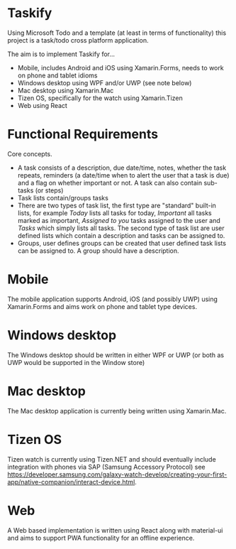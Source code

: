 # Taskify

Using Microsoft Todo and a template (at least in terms of functionality) this project is a task/todo cross platform application.

The aim is to implement Taskify for...

* Mobile, includes Android and iOS using Xamarin.Forms, needs to work on phone and tablet idioms
* Windows desktop using WPF and/or UWP (see note below)
* Mac desktop using Xamarin.Mac
* Tizen OS, specifically for the watch using Xamarin.Tizen
* Web using React

# Functional Requirements

Core concepts.

* A task consists of a description, due date/time, notes, whether the task repeats, reminders (a date/time when to alert the user that a task is due) and a flag on whether important or not. A task can also contain sub-tasks (or steps)
* Task lists contain/groups tasks 
* There are two types of task list, the first type are "standard" built-in lists, for example _Today_ lists all tasks for today, _Important_ all tasks marked as important, _Assigned to you_ tasks assigned to the user and _Tasks_ which simply lists all tasks. The second type of task list are user defined lists which contain a description and tasks can be assigned to.
* Groups, user defines groups can be created that user defined task lists can be assigned to. A group should have a description.

# Mobile 

The mobile application supports Android, iOS (and possibly UWP) using Xamarin.Forms and aims work on phone and tablet type devices.

# Windows desktop

The Windows desktop should be written in either WPF or UWP (or both as UWP would be supported in the Window store)

# Mac desktop

The Mac desktop application is currently being written using Xamarin.Mac.

# Tizen OS

Tizen watch is currently using Tizen.NET and should eventually include integration with phones via SAP (Samsung Accessory Protocol) see https://developer.samsung.com/galaxy-watch-develop/creating-your-first-app/native-companion/interact-device.html.

# Web

A Web based implementation is written using React along with material-ui and aims to support PWA functionality for an offline experience.